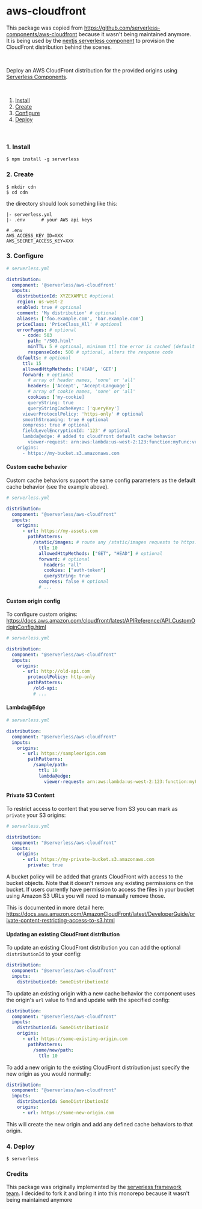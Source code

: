 # aws-cloudfront

This package was copied from https://github.com/serverless-components/aws-cloudfront because it wasn't being maintained anymore.
It is being used by the [nextjs serverless component](https://github.com/serverless-nextjs/serverless-next.js/tree/master/packages/serverless-component) to provision the CloudFront distribution behind the scenes.

&nbsp;

Deploy an AWS CloudFront distribution for the provided origins using [Serverless Components](https://github.com/serverless/components).

&nbsp;

1. [Install](#1-install)
2. [Create](#2-create)
3. [Configure](#3-configure)
4. [Deploy](#4-deploy)

&nbsp;

### 1. Install

```console
$ npm install -g serverless
```

### 2. Create

```console
$ mkdir cdn
$ cd cdn
```

the directory should look something like this:

```
|- serverless.yml
|- .env      # your AWS api keys

```

```
# .env
AWS_ACCESS_KEY_ID=XXX
AWS_SECRET_ACCESS_KEY=XXX
```

### 3. Configure

```yml
# serverless.yml

distribution:
  component: '@serverless/aws-cloudfront'
  inputs:
    distributionId: XYZEXAMPLE #optional
    region: us-west-2
    enabled: true # optional
    comment: 'My distribution' # optional
    aliases: ['foo.example.com', 'bar.example.com']
    priceClass: 'PriceClass_All' # optional
    errorPages: # optional
      - code: 503
        path: "/503.html"
        minTTL: 5 # optional, minimum ttl the error is cached (default 10)
        responseCode: 500 # optional, alters the response code
    defaults: # optional
      ttl: 15
      allowedHttpMethods: ['HEAD', 'GET']
      forward: # optional
        # array of header names, 'none' or 'all'
        headers: ['Accept', 'Accept-Language']
        # array of cookie names, 'none' or 'all'
        cookies: ['my-cookie]
        queryString: true
        queryStringCacheKeys: ['queryKey']
      viewerProtocolPolicy: 'https-only' # optional
      smoothStreaming: true # optional
      compress: true # optional
      fieldLevelEncryptionId: '123' # optional
      lambda@edge: # added to cloudfront default cache behavior
        viewer-request: arn:aws:lambda:us-west-2:123:function:myFunc:version
    origins:
      - https://my-bucket.s3.amazonaws.com
```

#### Custom cache behavior

Custom cache behaviors support the same config parameters as the default cache behavior (see the example above).

```yml
# serverless.yml

distribution:
  component: "@serverless/aws-cloudfront"
  inputs:
    origins:
      - url: https://my-assets.com
        pathPatterns:
          /static/images: # route any /static/images requests to https://my-assets.com
            ttl: 10
            allowedHttpMethods: ["GET", "HEAD"] # optional
            forward: # optional
              headers: "all"
              cookies: ["auth-token"]
              queryString: true
            compress: false # optional
            # ...
```

#### Custom origin config

To configure custom origins:
https://docs.aws.amazon.com/cloudfront/latest/APIReference/API_CustomOriginConfig.html

```yml
# serverless.yml

distribution:
  component: "@serverless/aws-cloudfront"
  inputs:
    origins:
      - url: http://old-api.com
        protocolPolicy: http-only
        pathPatterns:
          /old-api:
          # ...
```

#### Lambda@Edge

```yml
# serverless.yml

distribution:
  component: "@serverless/aws-cloudfront"
  inputs:
    origins:
      - url: https://sampleorigin.com
        pathPatterns:
          /sample/path:
            ttl: 10
            lambda@edge:
              viewer-request: arn:aws:lambda:us-west-2:123:function:myFunc:version # lambda ARN including version
```

#### Private S3 Content

To restrict access to content that you serve from S3 you can mark as `private` your S3 origins:

```yml
# serverless.yml

distribution:
  component: "@serverless/aws-cloudfront"
  inputs:
    origins:
      - url: https://my-private-bucket.s3.amazonaws.com
        private: true
```

A bucket policy will be added that grants CloudFront with access to the bucket objects. Note that it doesn't remove any existing permissions on the bucket. If users currently have permission to access the files in your bucket using Amazon S3 URLs you will need to manually remove those.

This is documented in more detail here: https://docs.aws.amazon.com/AmazonCloudFront/latest/DeveloperGuide/private-content-restricting-access-to-s3.html

#### Updating an existing CloudFront distribution

To update an existing CloudFront distribution you can add the optional `distributionId` to your config:

```yml
distribution:
  component: "@serverless/aws-cloudfront"
  inputs:
    distributionId: SomeDistributionId
```

To update an existing origin with a new cache behavior the component uses the origin's `url` value to find and update with the specified config:

```yml
distribution:
  component: "@serverless/aws-cloudfront"
  inputs:
    distributionId: SomeDistributionId
    origins:
      - url: https://some-existing-origin.com
        pathPatterns:
          /some/new/path:
            ttl: 10
```

To add a new origin to the existing CloudFront distribution just specify the new origin as you would normally:

```yml
distribution:
  component: "@serverless/aws-cloudfront"
  inputs:
    distributionId: SomeDistributionId
    origins:
      - url: https://some-new-origin.com
```

This will create the new origin and add any defined cache behaviors to that origin.

### 4. Deploy

```console
$ serverless
```

### Credits

This package was originally implemented by the [serverless framework team](https://github.com/serverless-components/domain).
I decided to fork it and bring it into this monorepo because it wasn't being maintained anymore
